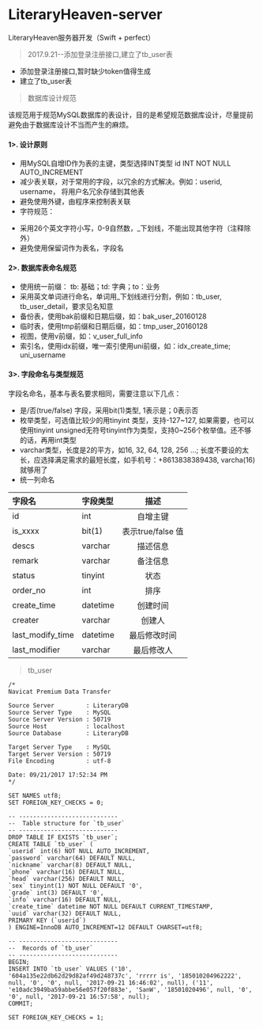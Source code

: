 # LiteraryHeaven-server
LiteraryHeaven服务器开发（Swift + perfect）
> 2017.9.21--添加登录注册接口,建立了tb_user表
* 添加登录注册接口,暂时缺少token值得生成
* 建立了tb_user表
> 数据库设计规范

该规范用于规范MySQL数据库的表设计，目的是希望规范数据库设计，尽量提前避免由于数据库设计不当而产生的麻烦。

#### 1>. 设计原则
* 用MySQL自增ID作为表的主键，类型选择INT类型 id INT NOT NULL AUTO_INCREMENT
* 减少表关联，对于常用的字段，以冗余的方式解决。例如：userid, username， 将用户名冗余存储到其他表
* 避免使用外键，由程序来控制表关联
* 字符规范：  
- 采用26个英文字符小写，0-9自然数，_下划线，不能出现其他字符（注释除外）
- 避免使用保留词作为表名，字段名
#### 2>. 数据库表命名规范
- 使用统一前缀： tb: 基础；td: 字典；to：业务
- 采用英文单词进行命名，单词用_下划线进行分割，例如：tb_user, tb_user_detail，要求见名知意
- 备份表，使用bak前缀和日期后缀，如：bak_user_20160128
- 临时表，使用tmp前缀和日期后缀，如：tmp_user_20160128
- 视图，使用v前缀，如：v_user_full_info
- 索引名，使用idx前缀，唯一索引使用uni前缀，如：idx_create_time; uni_username
#### 3>. 字段命名与类型规范
字段名命名，基本与表名要求相同，需要注意以下几点：

- 是/否(true/false) 字段，采用bit(1)类型, 1表示是；0表示否
- 枚举类型，可选值比较少的用tinyint 类型，支持-127~127, 如果需要，也可以使用tinyint unsigned无符号tinyint作为类型，支持0~256个枚举值。还不够的话，再用int类型
- varchar类型，长度是2的平方，如16, 32, 64, 128, 256 …; 长度不要设的太长，应选择满足需求的最短长度，如手机号：+8613838389438, varcha(16)就够用了
- 统一列命名

|  字段名	|  字段类型  |  描述  |
| :------ | :------- | :------: |
| id	| int	|自增主键|
| is_xxxx |	bit(1) | 表示true/false 值 |
| descs	| varchar | 描述信息 |
| remark	|varchar|备注信息|
| status |	tinyint | 状态 |
| order_no | int	| 排序 |
| create_time |	datetime |	创建时间 |
| creater | varchar | 创建人 |
| last_modify_time |	datetime | 最后修改时间 |
| last_modifier	| varchar | 最后修改人|
> tb_user
```
/*
Navicat Premium Data Transfer

Source Server         : LiteraryDB
Source Server Type    : MySQL
Source Server Version : 50719
Source Host           : localhost
Source Database       : LiteraryDB

Target Server Type    : MySQL
Target Server Version : 50719
File Encoding         : utf-8

Date: 09/21/2017 17:52:34 PM
*/

SET NAMES utf8;
SET FOREIGN_KEY_CHECKS = 0;

-- ----------------------------
--  Table structure for `tb_user`
-- ----------------------------
DROP TABLE IF EXISTS `tb_user`;
CREATE TABLE `tb_user` (
`userid` int(6) NOT NULL AUTO_INCREMENT,
`password` varchar(64) DEFAULT NULL,
`nickname` varchar(8) DEFAULT NULL,
`phone` varchar(16) DEFAULT NULL,
`head` varchar(256) DEFAULT NULL,
`sex` tinyint(1) NOT NULL DEFAULT '0',
`grade` int(3) DEFAULT '0',
`info` varchar(16) DEFAULT NULL,
`create_time` datetime NOT NULL DEFAULT CURRENT_TIMESTAMP,
`uuid` varchar(32) DEFAULT NULL,
PRIMARY KEY (`userid`)
) ENGINE=InnoDB AUTO_INCREMENT=12 DEFAULT CHARSET=utf8;

-- ----------------------------
--  Records of `tb_user`
-- ----------------------------
BEGIN;
INSERT INTO `tb_user` VALUES ('10', '604a135e22db62d29d82af49d248737c', 'rrrrr is', '185010204962222', null, '0', '0', null, '2017-09-21 16:46:02', null), ('11', 'e10adc3949ba59abbe56e057f20f883e', 'SanW', '18501020496', null, '0', '0', null, '2017-09-21 16:57:58', null);
COMMIT;

SET FOREIGN_KEY_CHECKS = 1;
```
